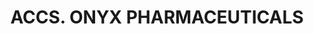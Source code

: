 ---
layout: asset
title: ACCS. ONYX PHARMACEUTICALS                                  
isin: US6833991093
---